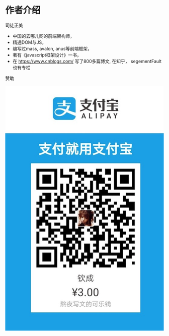 # 作者介绍

司徒正美
* 中国的去哪儿网的前端架构师，
* 精通DOM与JS， 
* 编写过mass, avalon, anus等前端框架，
* 著有《javascript框架设计》一书， 
* 在 https://www.cnblogs.com/ 写了800多篇博文, 在知乎， segementFault也有专栏


赞助

![](sponsorship.png)